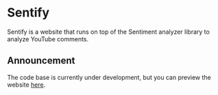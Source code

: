 # Sentify

Sentify is a website that runs on top of the Sentiment analyzer library to analyze YouTube comments.
<br/>
## Announcement
The code base is currently under development, but you can preview the website [here](https://zhengjiawen.pythonanywhere.com/).
